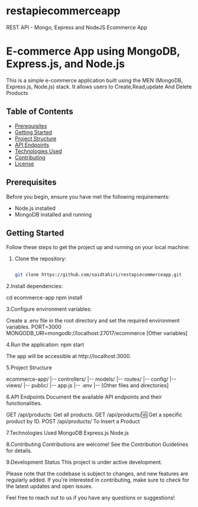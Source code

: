 # restapiecommerceapp
 REST API - Mongo, Express and NodeJS Ecommerce App


# E-commerce App using MongoDB, Express.js, and Node.js

This is a simple e-commerce application built using the MEN (MongoDB, Express.js, Node.js) stack. It allows users to Create,Read,update And Delete Products

## Table of Contents

- [Prerequisites](#prerequisites)
- [Getting Started](#getting-started)
- [Project Structure](#project-structure)
- [API Endpoints](#api-endpoints)
- [Technologies Used](#technologies-used)
- [Contributing](#contributing)
- [License](#license)



## Prerequisites

Before you begin, ensure you have met the following requirements:

- Node.js installed
- MongoDB installed and running

## Getting Started

Follow these steps to get the project up and running on your local machine:

1. Clone the repository:

   ```bash
   
   git clone https://github.com/saidtahiri/restapiecommerceapp.git

2.Install dependencies:

 cd ecommerce-app
 npm install

3.Configure environment variables:

Create a .env file in the root directory and set the required environment variables.
PORT=3000
MONGODB_URI=mongodb://localhost:27017/ecommerce
[Other variables]

4.Run the application:
 npm start

 The app will be accessible at http://localhost:3000.

 5.Project Structure

 ecommerce-app/
|-- controllers/
|-- models/
|-- routes/
|-- config/
|-- views/
|-- public/
|-- app.js
|-- .env
|-- [Other files and directories]

6.API Endpoints
Document the available API endpoints and their functionalities.

GET /api/products: Get all products.
GET /api/products/:id: Get a specific product by ID.
POST /api/products/ To Insert a Product

7.Technologies Used
MongoDB
Express.js
Node.js

8.Contributing
Contributions are welcome! See the Contribution Guidelines for details.

9.Development Status
This project is under active development.

Please note that the codebase is subject to changes, and new features are regularly added. If you're interested in contributing, make sure to check for the latest updates and open issues.

Feel free to reach out to us if you have any questions or suggestions!